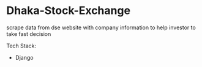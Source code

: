 # Dhaka-Stock-Exchange
scrape data from dse website with company information to help investor to take fast decision

Tech Stack:
* Django